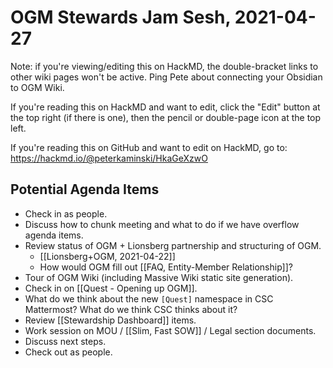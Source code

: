 # OGM Stewards Jam Sesh, 2021-04-27

Note: if you're viewing/editing this on HackMD, the double-bracket links to other wiki pages won't be active. Ping Pete about connecting your Obsidian to OGM Wiki.

If you're reading this on HackMD and want to edit, click the "Edit" button at the top right (if there is one), then the pencil or double-page icon at the top left.

If you're reading this on GitHub and want to edit on HackMD, go to: https://hackmd.io/@peterkaminski/HkaGeXzwO

## Potential Agenda Items

- Check in as people.
- Discuss how to chunk meeting and what to do if we have overflow agenda items.
- Review status of OGM + Lionsberg partnership and structuring of OGM.
	- [[Lionsberg+OGM, 2021-04-22]]
	- How would OGM fill out [[FAQ, Entity-Member Relationship]]?
- Tour of OGM Wiki (including Massive Wiki static site generation).
- Check in on [[Quest - Opening up OGM]].
- What do we think about the new `[Quest]` namespace in CSC Mattermost? What do we think CSC thinks about it?
- Review [[Stewardship Dashboard]] items.
- Work session on MOU / [[Slim, Fast SOW]] / Legal section documents.
- Discuss next steps.
- Check out as people.
